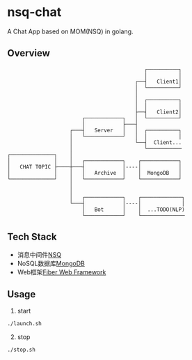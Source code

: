 # nsq-chat

A Chat App based on MOM(NSQ) in golang.

## Overview

```
                                            ┌──────────┐
                                            │          │
                                         ┌──┤   Client1│
                                         │  └──────────┘
                                         │
                                         │  ┌──────────┐
                                         │  │          │
                                         ├──┤   Client2│
                        ┌────────────┐   │  └──────────┘
                        │            ├───┤
                    ┌───┤   Server   │   │  ┌──────────┐
                    │   └────────────┘   │  │          │
                    │                    └──┤  Client...
                    │                       └───────────
┌──────────────┐    │
│              │    │   ┌────────────┐    ┌────────────┐
│   CHAT TOPIC ├────┼───┤            │----│            │
│              │    │   │   Archive  │    │  MongoDB   │
└──────────────┘    │   └────────────┘    └────────────┘
                    │
                    │
                    │   ┌────────────┐    ┌─────────────┐
                    └───┤            │----│             │
                        │   Bot      │    │  ...TODO(NLP)
                        └────────────┘    └──────────────
```

## Tech Stack

- 消息中间件[NSQ](https://nsq.io/)
- NoSQL数据库[MongoDB](https://www.mongodb.com/)
- Web框架[Fiber Web Framework](https://gofiber.io/)

## Usage

1. start
```bash
./launch.sh
```

2. stop
```
./stop.sh
```
